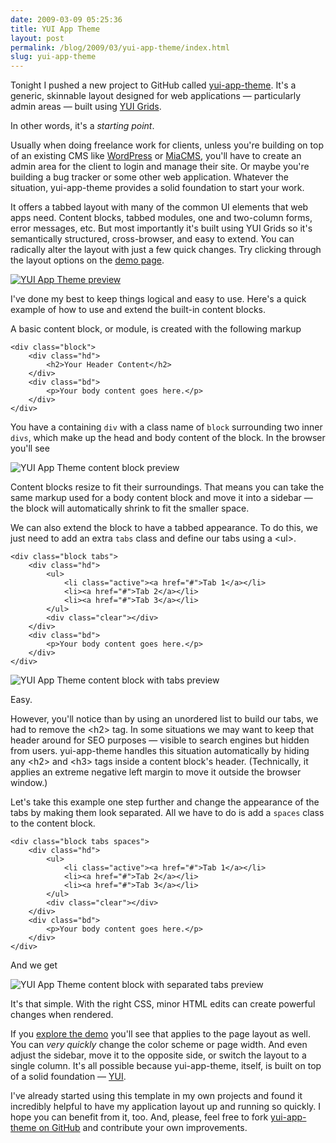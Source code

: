 ```yaml
---
date: 2009-03-09 05:25:36
title: YUI App Theme
layout: post
permalink: /blog/2009/03/yui-app-theme/index.html
slug: yui-app-theme
---
```

Tonight I pushed a new project to GitHub called [yui-app-theme](http://github.com/tylerhall/yui-app-theme/). It's a generic, skinnable layout designed for web applications &mdash; particularly admin areas &mdash; built using [YUI Grids](http://developer.yahoo.com/yui/grids/).

In other words, it's a *starting point*.

Usually when doing freelance work for clients, unless you're building on top of an existing CMS like [WordPress](http://wordpress.org/) or [MiaCMS](http://miacms.org/), you'll have to create an admin area for the client to login and manage their site. Or maybe you're building a bug tracker or some other web application. Whatever the situation, yui-app-theme provides a solid foundation to start your work.

It offers a tabbed layout with many of the common UI elements that web apps need. Content blocks, tabbed modules, one and two-column forms, error messages, etc. But most importantly it's built using YUI Grids so it's semantically structured, cross-browser, and easy to extend. You can radically alter the layout with just a few quick changes. Try clicking through the layout options on the [demo page](http://clickontyler.com/yui-app-theme/).

[![YUI App Theme preview](http://cdn.tyler.fm/blog/yuiapp-ss4.20090308235541.png)](http://clickontyler.com/yui-app-theme/)

I've done my best to keep things logical and easy to use. Here's a quick example of how to use and extend the built-in content blocks.

A basic content block, or module, is created with the following markup

    <div class="block">
        <div class="hd">
            <h2>Your Header Content</h2>
        </div>
        <div class="bd">
            <p>Your body content goes here.</p>
        </div>
    </div>

You have a containing `div` with a class name of `block` surrounding two inner `divs`, which make up the head and body content of the block. In the browser you'll see

![YUI App Theme content block preview](http://cdn.tyler.fm/blog/yuiapp-ss1.20090308235539.png)

Content blocks resize to fit their surroundings. That means you can take the same markup used for a body content block and move it into a sidebar &mdash; the block will automatically shrink to fit the smaller space.

We can also extend the block to have a tabbed appearance. To do this, we just need to add an extra `tabs` class and define our tabs using a &lt;ul&gt;.

    <div class="block tabs">
        <div class="hd">
            <ul>
                <li class="active"><a href="#">Tab 1</a></li>
                <li><a href="#">Tab 2</a></li>
                <li><a href="#">Tab 3</a></li>
            </ul>
            <div class="clear"></div>
        </div>
        <div class="bd">
            <p>Your body content goes here.</p>
        </div>
    </div>

![YUI App Theme content block with tabs preview](http://cdn.tyler.fm/blog/yuiapp-ss2.20090308235540.png)

Easy.

However, you'll notice than by using an unordered list to build our tabs, we had to remove the &lt;h2&gt; tag. In some situations we may want to keep that header around for SEO purposes &mdash; visible to search engines but hidden from users. yui-app-theme handles this situation automatically by hiding any &lt;h2&gt; and &lt;h3&gt; tags inside a content block's header. (Technically, it applies an extreme negative left margin to move it outside the browser window.)

Let's take this example one step further and change the appearance of the tabs by making them look separated. All we have to do is add a `spaces` class to the content block.

    <div class="block tabs spaces">
        <div class="hd">
            <ul>
                <li class="active"><a href="#">Tab 1</a></li>
                <li><a href="#">Tab 2</a></li>
                <li><a href="#">Tab 3</a></li>
            </ul>
            <div class="clear"></div>
        </div>
        <div class="bd">
            <p>Your body content goes here.</p>
        </div>
    </div>

And we get

![YUI App Theme content block with separated tabs preview](http://cdn.tyler.fm/blog/yuiapp-ss3.20090308235540.png)

It's that simple. With the right CSS, minor HTML edits can create powerful changes when rendered.

If you [explore the demo](http://clickontyler.com/yui-app-theme/) you'll see that applies to the page layout as well. You can *very quickly* change the color scheme or page width. And even adjust the sidebar, move it to the opposite side, or switch the layout to a single column. It's all possible because yui-app-theme, itself, is built on top of a solid foundation &mdash; [YUI](http://developer.yahoo.com/yui/).

I've already started using this template in my own projects and found it incredibly helpful to have my application layout up and running so quickly. I hope you can benefit from it, too. And, please, feel free to fork [yui-app-theme on GitHub](http://github.com/tylerhall/yui-app-theme/) and contribute your own improvements.